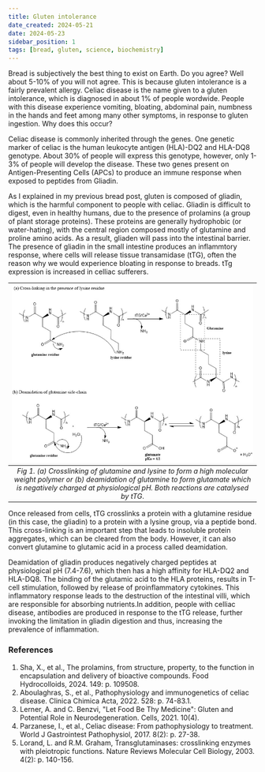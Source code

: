 ```yaml
---
title: Gluten intolerance
date_created: 2024-05-21
date: 2024-05-23
sidebar_position: 1
tags: [bread, gluten, science, biochemistry]
---
```

Bread is subjectively the best thing to exist on Earth. Do you agree? Well about 5-10% of you will not agree. This is because gluten intolerance is a fairly prevalent allergy. Celiac disease is the name given to a gluten intolerance, which is diagnosed in about 1% of people wordwide. People with this disease experience vomiting, bloating, abdominal pain, numbness in the hands and feet among many other symptoms, in response to gluten ingestion. Why does this occur?

Celiac disease is commonly inherited through the genes. One genetic marker of celiac is the human leukocyte antigen (HLA)-DQ2 and HLA-DQ8 genotype. About 30% of people will express this genotype, however, only 1-3% of people will develop the disease. These two genes present on Antigen-Presenting Cells (APCs) to produce an immune response when exposed to peptides from Gliadin.

As I explained in my previous bread post, gluten is composed of gliadin, which is the harmful component to people with celiac. Gliadin is difficult to digest, even in healthy humans, due to the presence of prolamins (a group of plant storage proteins). These proteins are generally hydrophobic (or water-hating), with the central region composed mostly of glutamine and proline amino acids. As a result, gliaden will pass into the intestinal barrier. The presence of gliadin in the small intestine produces an inflammtory response, where cells will release tissue transamidase (tTG), often the reason why we would experience bloating in response to breads. tTg expression is increased in celliac sufferers.

|![](./img/t-tg.jpg)|
|:---:|
|*Fig 1. (a) Crosslinking of glutamine and lysine to form a high molecular weight polymer or (b) deamidation of glutamine to form glutamate which is negatively charged at physiological pH. Both reactions are catalysed by tTG*.| 

Once released from cells, tTG crosslinks a protein with a glutamine residue (in this case, the gliadin) to a protein with a lysine group, via a peptide bond. This cross-linking is an important step that leads to insoluble protein aggregates, which can be cleared from the body. However, it can also convert glutamine to glutamic acid in a process called deamidation. 

Deamidation of gliadin produces negatively charged peptides at physiological pH (7.4-7.6), which then has a high affinity for HLA-DQ2 and HLA-DQ8. The binding of the glutamic acid to the HLA proteins, results in T-cell stimulation, followed by release of proinflammatory cytokines. This inflammatory response leads to the destruction of the intestinal villi, which are responsible for absorbing nutrients.In addition, people with celliac disease, antibodies are produced in response to the tTG release, further invoking the limitation in gliadin digestion and thus, increasing the prevalence of inflammation. 


### References
1. Sha, X., et al., The prolamins, from structure, property, to the function in encapsulation and delivery of bioactive compounds. Food Hydrocolloids, 2024. 149: p. 109508.
2. Aboulaghras, S., et al., Pathophysiology and immunogenetics of celiac disease. Clinica Chimica Acta, 2022. 528: p. 74-83.1. 
3. Lerner, A. and C. Benzvi, "Let Food Be Thy Medicine": Gluten and Potential Role in Neurodegeneration. Cells, 2021. 10(4). 
4. Parzanese, I., et al., Celiac disease: From pathophysiology to treatment. World J Gastrointest Pathophysiol, 2017. 8(2): p. 27-38.
5. Lorand, L. and R.M. Graham, Transglutaminases: crosslinking enzymes with pleiotropic functions. Nature Reviews Molecular Cell Biology, 2003. 4(2): p. 140-156.


 

